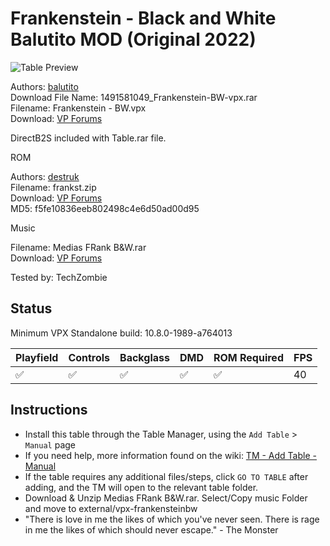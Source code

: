 ﻿# Frankenstein - Black and White Balutito MOD (Original 2022)

![Table Preview](../../images/vpx-frankensteinbw.jpg)

Authors: [balutito](https://vpuniverse.com/profile/36070-balutito/)  
Download File Name: 1491581049_Frankenstein-BW-vpx.rar  
Filename: Frankenstein - BW.vpx  
Download: [VP Forums](https://vpuniverse.com/files/file/8982-frankenstein-bw-edition-balutito-mod/)

DirectB2S included with Table.rar file. 

ROM

Authors: [destruk](https://www.vpforums.org/index.php?showuser=5)  
Filename: frankst.zip  
Download: [VP Forums](https://www.vpforums.org/index.php?app=downloads&showfile=238)  
MD5: f5fe10836eeb802498c4e6d50ad00d95

Music

Filename: Medias FRank B&W.rar  
Download: [VP Forums](https://vpuniverse.com/files/file/8982-frankenstein-bw-edition-balutito-mod/)

Tested by: TechZombie

## Status 

Minimum VPX Standalone build: 10.8.0-1989-a764013

| Playfield | Controls | Backglass | DMD | ROM Required | FPS | 
|-----------|----------|-----------|-----|--------------|-----|
| :white_check_mark: | :white_check_mark: | :white_check_mark: | :white_check_mark: | :white_check_mark: | 40 |

## Instructions

- Install this table through the Table Manager, using the `Add Table` > `Manual` page
- If you need help, more information found on the wiki: [TM - Add Table - Manual](https://github.com/LegendsUnchained/vpx-standalone-alp4k/wiki/%5B04%5D-%F0%9F%A7%A1-TM-%E2%80%90-Other-Features#add-table---manual)
- If the table requires any additional files/steps, click `GO TO TABLE` after adding, and the TM will open to the relevant table folder.
- Download & Unzip Medias FRank B&W.rar. Select/Copy music Folder and move to external/vpx-frankensteinbw
- "There is love in me the likes of which you've never seen. There is rage in me the likes of which should never escape." - The Monster

